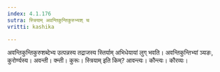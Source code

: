 ```yaml
---
index: 4.1.176
sutra: स्त्रियाम् अवन्तिकुन्तिकुरुभ्यश् च
vritti: kashika

---
```

अवन्तिकुन्तिकुरुशब्देभ्य उत्पन्नस्य तद्राजस्य स्तिर्याम् अभिधेयायां लुग् भवति। अवन्तिकुन्तिभ्यां ञ्यङः, कुरोर्ण्यस्य। अवन्ती। क्न्ती। कुरूः। स्त्रियाम् इति किम्? आवन्त्यः। कौन्त्यः। कौरव्यः।